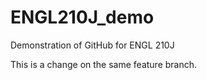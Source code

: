 # ENGL210J_demo
Demonstration of GitHub for ENGL 210J

This is a change on the same feature branch.
